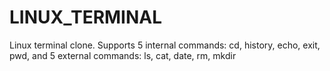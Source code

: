 # LINUX_TERMINAL
 Linux terminal clone. Supports 5 internal commands: cd, history, echo, exit, pwd, and 5 external commands: ls, cat, date, rm, mkdir

